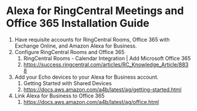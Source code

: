 # Alexa for RingCentral Meetings and Office 365 Installation Guide

1. Have requisite accounts for RingCentral Rooms, Office 365 with Exchange Online, and Amazon Alexa for Business.
1. Configure RingCentral Rooms and Office 365
   1. RingCentral Rooms - Calendar Integration | Add Microsoft Office 365
   1. https://success.ringcentral.com/articles/RC_Knowledge_Article/8838
1. Add your Echo devices to your Alexa for Business account.
   1. Getting Started with Shared Devices
   1. https://docs.aws.amazon.com/a4b/latest/ag/getting-started.html
1. Link Alexa for Business to Office 365
   1. https://docs.aws.amazon.com/a4b/latest/ag/office.html
